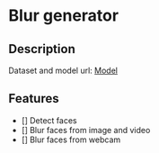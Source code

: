 # Blur generator
## Description
Dataset and model url: [Model](https://drive.google.com/drive/folders/1bL9WnJ0yuleWrloK_r7mvM6RtJ8erHP7?usp=drive_link)

## Features
- [] Detect faces
- [] Blur faces from image and video
- [] Blur faces from webcam